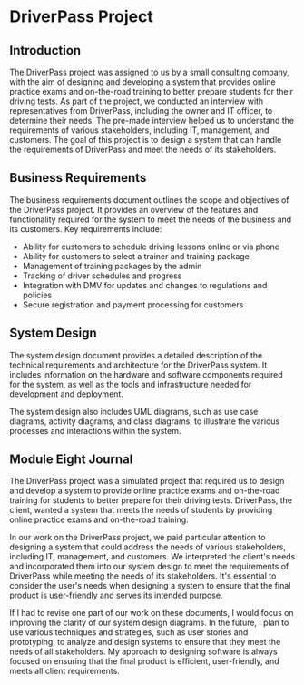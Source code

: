 # DriverPass Project

## Introduction

The DriverPass project was assigned to us by a small consulting company, with the aim of designing and developing a system that provides online practice exams and on-the-road training to better prepare students for their driving tests. As part of the project, we conducted an interview with representatives from DriverPass, including the owner and IT officer, to determine their needs. The pre-made interview helped us to understand the requirements of various stakeholders, including IT, management, and customers. The goal of this project is to design a system that can handle the requirements of DriverPass and meet the needs of its stakeholders.

## Business Requirements

The business requirements document outlines the scope and objectives of the DriverPass project. It provides an overview of the features and functionality required for the system to meet the needs of the business and its customers. Key requirements include:

- Ability for customers to schedule driving lessons online or via phone
- Ability for customers to select a trainer and training package
- Management of training packages by the admin
- Tracking of driver schedules and progress
- Integration with DMV for updates and changes to regulations and policies
- Secure registration and payment processing for customers

## System Design

The system design document provides a detailed description of the technical requirements and architecture for the DriverPass system. It includes information on the hardware and software components required for the system, as well as the tools and infrastructure needed for development and deployment.

The system design also includes UML diagrams, such as use case diagrams, activity diagrams, and class diagrams, to illustrate the various processes and interactions within the system.


## Module Eight Journal

The DriverPass project was a simulated project that required us to design and develop a system to provide online practice exams and on-the-road training for students to better prepare for their driving tests. DriverPass, the client, wanted a system that meets the needs of students by providing online practice exams and on-the-road training.

In our work on the DriverPass project, we paid particular attention to designing a system that could address the needs of various stakeholders, including IT, management, and customers. We interpreted the client's needs and incorporated them into our system design to meet the requirements of DriverPass while meeting the needs of its stakeholders. It's essential to consider the user's needs when designing a system to ensure that the final product is user-friendly and serves its intended purpose.

If I had to revise one part of our work on these documents, I would focus on improving the clarity of our system design diagrams. In the future, I plan to use various techniques and strategies, such as user stories and prototyping, to analyze and design systems to ensure that they meet the needs of all stakeholders. My approach to designing software is always focused on ensuring that the final product is efficient, user-friendly, and meets all client requirements.
